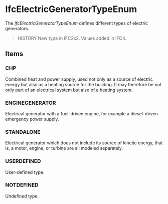 # IfcElectricGeneratorTypeEnum

The _IfcElectricGeneratorTypeEnum_ defines different types of electric generators.

> HISTORY New type in IFC2x2. Values added in IFC4.

## Items

### CHP
Combined heat and power supply, used not only as a source of electric energy but also as a heating source for the building. It may therefore be not only part of an electrical system but also of a heating system.

### ENGINEGENERATOR
Electrical generator with a fuel-driven engine, for example a diesel-driven emergency power supply.

### STANDALONE
Electrical generator which does not include its source of kinetic energy, that is, a motor, engine, or turbine are all modeled separately.

### USERDEFINED
User-defined type.

### NOTDEFINED
Undefined type.

